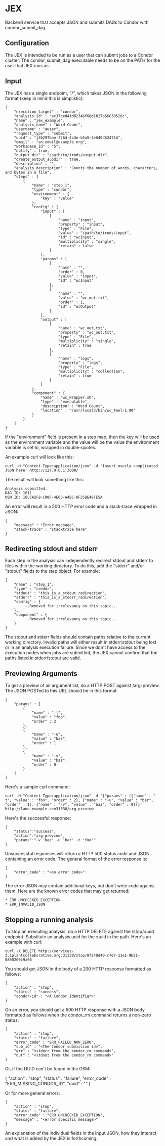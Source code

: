 JEX
===
Backend service that accepts JSON and submits DAGs to Condor with condor_submit_dag.


Configuration
-------------
The JEX is intended to be run as a user that can submit jobs to a Condor cluster. The condor_submit_dag executable needs to be on the PATH for the user that JEX runs as.


Input
-----
The JEX has a single endpoint, "/", which takes JSON in the following format (keep in mind this is simplistic):

    {
        "execution_target" : "condor",
        "analysis_id" : "ac37ced41d82346f68d1b27b56830526c",
        "name" : "jex_example",
        "analysis_name" : "Word Count",
        "username" : "auser",
        "request_type" : "submit",
        "uuid" : "j3b297bae-f264-4c3e-b5a5-4e049d524754",
        "email" : "an.email@example.org",
        "workspace_id" : "5",
        "notify" : true,
        "output_dir" : "/path/to/irods/output-dir",
        "create_output_subdir" : true,
        "description" : "",
        "analysis_description" : "Counts the number of words, characters, and bytes in a file",
        "steps" : [
            {
                "name" : "step_1",
                "type" : "condor",
                "environment" : {
                    "key" : "value"
                },
                "config" : {
                    "input" : [
                        {
                            "name" : "input",
                            "property" : "input",
                            "type" : "File",
                            "value" : "/path/to/irods/input",
                            "id" : "wcInput",
                            "multiplicity" : "single",
                            "retain" : false
                        }
                    ],
                    "params" : [
                        {
                            "name" : "",
                            "order" : 0,
                            "value" : "input",
                            "id" : "wcInput"
                        },
                        {
                            "name" : "",
                            "value" : "wc_out.txt",
                            "order" : 1,
                            "id" : "wcOutput"
                        }
                    ],
                    "output" : [
                        {
                            "name" : "wc_out.txt",
                            "property" : "wc_out.txt",
                            "type" : "File",
                            "multiplicity" : "single",
                            "retain" : true
                        },
                        {
                            "name" : "logs",
                            "property" : "logs",
                            "type" : "File",
                            "multiplicity" : "collection",
                            "retain" : true
                        }
                    ]
                },
                "component" : {
                    "name" : "wc_wrapper.sh",
                    "type" : "executable",
                    "description" : "Word Count",
                    "location" : "/usr/local3/bin/wc_tool-1.00"
                }
            }
        ]
    }

If the "environment" field is present in a step map, then the key will be used as the environment variable and the value will be the value the environment variable is set to, wrapped in double-quotes.

An example curl will look like this:

    curl -H "Content-Type:application/json" -d 'Insert overly complicated JSON here' http://127.0.0.1:3000/

The result will look something like this:

    Analysis submitted.
    DAG ID: 1611
    OSM ID: 18CCA2F8-C08F-4E03-A4BC-9F25BE48FE5A

An error will result in a 500 HTTP error code and a stack-trace wrapped in JSON:

    {
        "message" : "Error message",
        "stack-trace" : "stacktrace here"
    }

Redirecting stdout and stderr
-----------------------------

Each step in the analysis can independently redirect stdout and stderr to files within the working directory. To do this, add the "stderr" and/or "stdout" fields to the step object. For example:

    {
        "name" : "step_1",
        "type" : "condor",
        "stdout" : "this_is_a_stdout_redirection",
        "stderr" : "this_is_a_stderr_redirection",
        "config" : {
            ...Removed for irrelevancy on this topic...
        },
        "component" : {
            ...Removed for irrelevancy on this topic...
        }
    }

The stdout and stderr fields should contain paths relative to the current working directory. Invalid paths will either result in stderr/stdout being lost or in an analysis execution failure. Since we don't have access to the execution nodes when jobs are submitted, the JEX cannot confirm that the paths listed in stderr/stdout are valid.

Previewing Arguments
--------------------

To get a preview of an argument list, do a HTTP POST against /arg-preview. The JSON POSTed to this URL should be in this format:

    {
        "params" : [
            {
                "name" : "-t",
                "value" : "foo",
                "order" : 2
            },
            {
                "name" : "-u",
                "value" : "bar",
                "order" : 1
            },
            {
                "name" : "-v",
                "value" : "baz",
                "order" : 0
            }
        ]
    }

Here's a sample curl command:

    curl -H "Content-Type:application/json" -d '{"params" : [{"name" : "-t", "value" : "foo", "order" : 2}, {"name" : "-u", "value" : "bar", "order" : 1}, {"name" : "-v", "value" : "baz", "order" : 0}]}' http://lame.example.com31330/arg-preview

Here's the successful response:

    {
        "status":"success",
        "action":"arg-preview",
        "params":"-v 'baz' -u 'bar' -t 'foo'"
    }

Unsuccessful responses will return a HTTP 500 status code and JSON containing an error code. The general format of the error response is:

    {
        "error_code" : "<an error code>"
    }

The error JSON may contain additional keys, but don't write code against them. Here are the known error codes that may get returned:

    * ERR_UNCHECKED_EXCEPTION
    * ERR_INVALID_JSON

Stopping a running analysis
---------------------------

To stop an executing analysis, do a HTTP DELETE against the /stop/:uuid endpoint. Substitute an analysis uuid for the :uuid in the path. Here's an example with curl:

    curl -X DELETE http://services-2.iplantcollaborative.org:31330/stop/07248d40-c707-11e1-9b21-0800200c9a66

You should get JSON in the body of a 200 HTTP response formatted as follows:

    {
        "action" : "stop",
        "status" : "success",
        "condor-id" : "<A Condor identifier>"
    }

On an error, you should get a 500 HTTP response with a JSON body formatted as follows when the condor_rm command returns a non-zero status:

    {
        "action" : "stop",
        "status" : "failure",
        "error_code" : "ERR_FAILED_NON_ZERO",
        "sub_id" : "<The Condor submission id>",
        "err" : "<stderr from the condor_rm command>",
        "out" : "<stdout from the condor_rm command>"
    }

Or, if the UUID can't be found in the OSM:

   {
       "action" : "stop",
       "status" : "failure",
       "error_code" : "ERR_MISSING_CONDOR_ID",
       "uuid" : "<the uuid passed in>"
   }

Or for more general errors:

    {
        "action" : "stop",
        "status" : "failure",
        "error_code" : "ERR_UNCHECKED_EXCEPTION",
        "message" : "<error specific message>"
    }

An explanation of the individual fields in the input JSON, how they interact, and what is added by the JEX is forthcoming.
